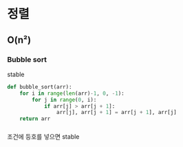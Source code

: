# 정렬
## O(n²)
### Bubble sort

stable

```python
def bubble_sort(arr):
    for i in range(len(arr)-1, 0, -1):
        for j in range(0, i):
            if arr[j] > arr[j + 1]:
                arr[j], arr[j + 1] = arr[j + 1], arr[j]
    return arr
```


###
조건에 등호를 넣으면 stable
